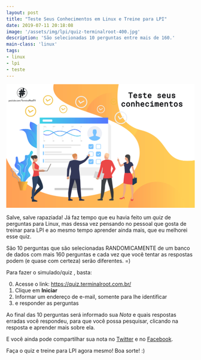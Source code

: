 ```yaml
---
layout: post
title: "Teste Seus Conhecimentos em Linux e Treine para LPI"
date: 2019-07-11 20:18:08
image: '/assets/img/lpi/quiz-terminalroot-400.jpg'
description: 'São selecionadas 10 perguntas entre mais de 160.'
main-class: 'linux'
tags:
- linux
- lpi
- teste
---
```


![Teste Seus Conhecimentos em Linux e Treine para LPI](/assets/img/lpi/quiz-terminalroot-400.jpg "Teste Seus Conhecimentos em Linux e Treine para LPI")

Salve, salve rapaziada! Já faz tempo que eu havia feito um *quiz* de perguntas para Linux, mas dessa vez pensando no pessoal que gosta de treinar para LPI e ao mesmo tempo aprender ainda mais, que eu melhorei esse quiz.

São 10 perguntas que são selecionadas RANDOMICAMENTE de um banco de dados com mais 160 perguntas e cada vez que você tentar as respostas podem (e quase com certeza) serão diferentes. =)

Para fazer o simulado/quiz , basta:

0. Acesse o link: <https://quiz.terminalroot.com.br/>
1. Clique em **Iniciar**
2. Informar um endereço de e-mail, somente para lhe identificar
3. e responder as perguntas

Ao final das 10 perguntas será informado sua *Nota* e quais respostas erradas você respondeu, para que você possa pesquisar, clicando na resposta e aprender mais sobre ela.

E você ainda pode compartilhar sua nota no [Twitter](https://twitter.com/TerminalRootTV) e no [Facebook](https://facebook.com/TerminalRootTV).

Faça o quiz e treine para LPI agora mesmo! Boa sorte! :)

   

<script async src="https://pagead2.googlesyndication.com/pagead/js/adsbygoogle.js"></script>

<!-- Informat -->
<ins class="adsbygoogle"
 style="display:block"
 data-ad-client="ca-pub-2838251107855362"
 data-ad-slot="2327980059"
 data-ad-format="auto"
 data-full-width-responsive="true"></ins>

<script>
(adsbygoogle = window.adsbygoogle || []).push({});
</script>

